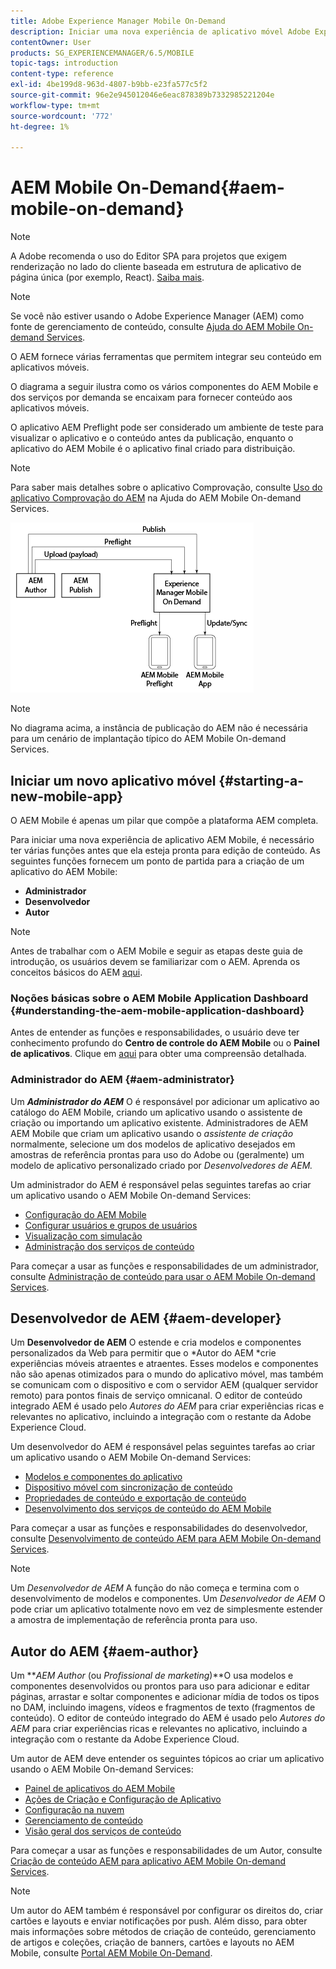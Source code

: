 ```yaml
---
title: Adobe Experience Manager Mobile On-Demand
description: Iniciar uma nova experiência de aplicativo móvel Adobe Experience Manager (AEM) requer uma coesão de funções antes que ela esteja pronta para edição de conteúdo. Siga esta página para começar a usar o AEM Mobile On-Demand Services.
contentOwner: User
products: SG_EXPERIENCEMANAGER/6.5/MOBILE
topic-tags: introduction
content-type: reference
exl-id: 4be199d8-963d-4807-b9bb-e23fa577c5f2
source-git-commit: 96e2e945012046e6eac878389b7332985221204e
workflow-type: tm+mt
source-wordcount: '772'
ht-degree: 1%

---
```


# AEM Mobile On-Demand{#aem-mobile-on-demand}

>[!NOTE]
>
>A Adobe recomenda o uso do Editor SPA para projetos que exigem renderização no lado do cliente baseada em estrutura de aplicativo de página única (por exemplo, React). [Saiba mais](/help/sites-developing/spa-overview.md).

>[!NOTE]
>
>Se você não estiver usando o Adobe Experience Manager (AEM) como fonte de gerenciamento de conteúdo, consulte [Ajuda do AEM Mobile On-demand Services](https://helpx.adobe.com/digital-publishing-solution/topics.html).

O AEM fornece várias ferramentas que permitem integrar seu conteúdo em aplicativos móveis.

O diagrama a seguir ilustra como os vários componentes do AEM Mobile e dos serviços por demanda se encaixam para fornecer conteúdo aos aplicativos móveis.

O aplicativo AEM Preflight pode ser considerado um ambiente de teste para visualizar o aplicativo e o conteúdo antes da publicação, enquanto o aplicativo do AEM Mobile é o aplicativo final criado para distribuição.

>[!NOTE]
>
>Para saber mais detalhes sobre o aplicativo Comprovação, consulte [Uso do aplicativo Comprovação do AEM](https://helpx.adobe.com/digital-publishing-solution/help/preflight-app.html) na Ajuda do AEM Mobile On-demand Services.

![chlimage_1-171](assets/chlimage_1-171.png)

>[!NOTE]
>
>No diagrama acima, a instância de publicação do AEM não é necessária para um cenário de implantação típico do AEM Mobile On-demand Services.

## Iniciar um novo aplicativo móvel {#starting-a-new-mobile-app}

O AEM Mobile é apenas um pilar que compõe a plataforma AEM completa.

Para iniciar uma nova experiência de aplicativo AEM Mobile, é necessário ter várias funções antes que ela esteja pronta para edição de conteúdo. As seguintes funções fornecem um ponto de partida para a criação de um aplicativo do AEM Mobile:

* **Administrador**
* **Desenvolvedor**
* **Autor**

>[!NOTE]
>
>Antes de trabalhar com o AEM Mobile e seguir as etapas deste guia de introdução, os usuários devem se familiarizar com o AEM. Aprenda os conceitos básicos do AEM [aqui](/help/sites-deploying/deploy.md).

### Noções básicas sobre o AEM Mobile Application Dashboard {#understanding-the-aem-mobile-application-dashboard}

Antes de entender as funções e responsabilidades, o usuário deve ter conhecimento profundo do **Centro de controle do AEM Mobile** ou o **Painel de aplicativos**. Clique em [aqui](/help/mobile/mobile-apps-ondemand-application-dashboard.md) para obter uma compreensão detalhada.

### Administrador do AEM {#aem-administrator}

Um ***Administrador do AEM*** O é responsável por adicionar um aplicativo ao catálogo do AEM Mobile, criando um aplicativo usando o assistente de criação ou importando um aplicativo existente. Administradores de AEM AEM Mobile que criam um aplicativo usando o *assistente de criação* normalmente, selecione um dos modelos de aplicativo desejados em amostras de referência prontas para uso do Adobe ou (geralmente) um modelo de aplicativo personalizado criado por *Desenvolvedores de AEM.*

Um administrador do AEM é responsável pelas seguintes tarefas ao criar um aplicativo usando o AEM Mobile On-demand Services:

* [Configuração do AEM Mobile](/help/mobile/aem-mobile-setup.md)
* [Configurar usuários e grupos de usuários](/help/mobile/aem-mobile-configure-users.md)
* [Visualização com simulação](/help/mobile/aem-mobile-manage-ondemand-services.md)
* [Administração dos serviços de conteúdo](/help/mobile/developing-content-services.md)

Para começar a usar as funções e responsabilidades de um administrador, consulte [Administração de conteúdo para usar o AEM Mobile On-demand Services](/help/mobile/aem-mobile.md).

## Desenvolvedor de AEM {#aem-developer}

Um **Desenvolvedor de AEM** O estende e cria modelos e componentes personalizados da Web para permitir que o *Autor do AEM *crie experiências móveis atraentes e atraentes. Esses modelos e componentes não são apenas otimizados para o mundo do aplicativo móvel, mas também se comunicam com o dispositivo e com o servidor AEM (qualquer servidor remoto) para pontos finais de serviço omnicanal. O editor de conteúdo integrado AEM é usado pelo *Autores do AEM* para criar experiências ricas e relevantes no aplicativo, incluindo a integração com o restante da Adobe Experience Cloud.

Um desenvolvedor do AEM é responsável pelas seguintes tarefas ao criar um aplicativo usando o AEM Mobile On-demand Services:

* [Modelos e componentes do aplicativo](/help/mobile/app-templates-and-components1.md)
* [Dispositivo móvel com sincronização de conteúdo](/help/mobile/mobile-ondemand-contentsync.md)
* [Propriedades de conteúdo e exportação de conteúdo](/help/mobile/on-demand-content-properties-exporting.md)
* [Desenvolvimento dos serviços de conteúdo do AEM Mobile](/help/mobile/developing-content-services.md)

Para começar a usar as funções e responsabilidades do desenvolvedor, consulte [Desenvolvimento de conteúdo AEM para AEM Mobile On-demand Services](/help/mobile/aem-mobile-on-demand.md).

>[!NOTE]
>
>Um *Desenvolvedor de AEM* A função do não começa e termina com o desenvolvimento de modelos e componentes. Um *Desenvolvedor de AEM* O pode criar um aplicativo totalmente novo em vez de simplesmente estender a amostra de implementação de referência pronta para uso.

## Autor do AEM {#aem-author}

Um ***AEM Author* (ou *Profissional de marketing*)**O usa modelos e componentes desenvolvidos ou prontos para uso para adicionar e editar páginas, arrastar e soltar componentes e adicionar mídia de todos os tipos no DAM, incluindo imagens, vídeos e fragmentos de texto (fragmentos de conteúdo). O editor de conteúdo integrado do AEM é usado pelo *Autores do AEM* para criar experiências ricas e relevantes no aplicativo, incluindo a integração com o restante da Adobe Experience Cloud.

Um autor de AEM deve entender os seguintes tópicos ao criar um aplicativo usando o AEM Mobile On-demand Services:

* [Painel de aplicativos do AEM Mobile](/help/mobile/mobile-apps-ondemand-application-dashboard.md)
* [Ações de Criação e Configuração de Aplicativo](/help/mobile/mobile-apps-ondemand-application-create-configure-action.md)
* [Configuração na nuvem](/help/mobile/mobile-on-demand-associating-an-on-demand-app-to-cloud-configuration.md)
* [Gerenciamento de conteúdo](/help/mobile/mobile-apps-ondemand-manage-content-ondemand.md)
* [Visão geral dos serviços de conteúdo](/help/mobile/develop-content-as-a-service.md)

Para começar a usar as funções e responsabilidades de um Autor, consulte [Criação de conteúdo AEM para aplicativo AEM Mobile On-demand Services](/help/mobile/mobile-apps-ondemand.md).

>[!NOTE]
>
>Um autor do AEM também é responsável por configurar os direitos do, criar cartões e layouts e enviar notificações por push. Além disso, para obter mais informações sobre métodos de criação de conteúdo, gerenciamento de artigos e coleções, criação de banners, cartões e layouts no AEM Mobile, consulte [Portal AEM Mobile On-Demand](https://helpx.adobe.com/digital-publishing-solution/topics.html#dynamicpod_reference_2).
